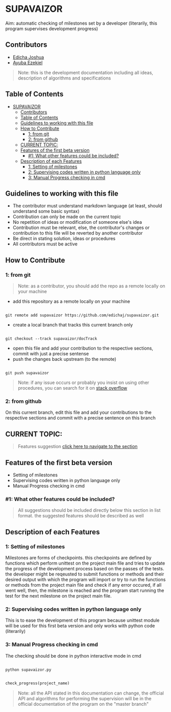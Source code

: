 # SUPAVAIZOR

Aim: automatic checking of milestones set by a developer (literarily, this program supervises development progress)

## Contributors

* [Edicha Joshua](https://github.com/edichaj)
* [Ayuba Ezekiel](https://github.com/ayuba-hub)

> Note: this is the development documentation including all ideas, description of algorithms and specifications

## Table of Contents

- [SUPAVAIZOR](#supavaizor)
  - [Contributors](#contributors)
  - [Table of Contents](#table-of-contents)
  - [Guidelines to working with this file](#guidelines-to-working-with-this-file)
  - [How to Contribute](#how-to-contribute)
    - [1: from git](#1-from-git)
    - [2: from github](#2-from-github)
  - [CURRENT TOPIC:](#current-topic)
  - [Features of the first beta version](#features-of-the-first-beta-version)
    - [#1: What other features could be included?](#1-what-other-features-could-be-included)
  - [Description of each Features](#description-of-each-features)
    - [1: Setting of milestones](#1-setting-of-milestones)
    - [2: Supervising codes written in python language only](#2-supervising-codes-written-in-python-language-only)
    - [3: Manual Progress checking in cmd](#3-manual-progress-checking-in-cmd)

## Guidelines to working with this file

* The contributor must understand markdown language (at least, should understand some basic syntax)
* Contribution can only be made on the current topic
* No repetition of ideas or modification of someone else's idea
* Contribution must be relevant, else, the contributor's changes or contribution to this file will be reverted by another contributor
* Be direct in stating solution, ideas or procedures
* All contributors must be active

## How to Contribute 

### 1: from git
> Note: as a contributor, you should add the repo as a remote locally on your machine
> 
* add this repository as a remote locally on your machine
  
```git

git remote add supavaizor https://github.com/edichaj/supavaizor.git

```

* create a local branch that tracks this current branch only

```git

git checkout --track supavaizor/docTrack

```

* open this file and add your contribution to the respective sections, commit with just a precise sentense
* push the changes back upstream (to the remote)

```git

git push supavaizor

```

> Note: if any issue occurs or probably you insist on using other procedures, you can search for it on [stack overflow](https://stackoverflow.com/) 

### 2: from github

On this current branch, edit this file and add your contributions to the respective sections and commit with a precise sentence on this branch

## CURRENT TOPIC:
> Features suggestion
[click here to navigate to the section](#features-of-the-first-beta-version)

## Features of the first beta version

* Setting of milestones
* Supervising codes written in python language only
* Manual Progress checking in cmd

### #1: What other features could be included?

> All suggestions should be included directly below this section in list format. the suggested features should be described as well

## Description of each Features

### 1: Setting of milestones
Milestones are forms of checkpoints. this checkpoints are defined by functions which perform unittest on the project main file and tries to update the progress of the development process based on the passes of the tests. the developer might be reqeusted to submit functions or methods and their desired output with which the program will import or try to run the functions or methods from the project main file and check if any error occured, if all went well, then, the milestone is reached and the program start running the test for the next milestone on the project main file.

### 2: Supervising codes written in python language only
This is to ease the development of this program because unittest module will be used for this first beta version and only works with python code (literarily)

### 3: Manual Progress checking in cmd
The checking should be done in python interactive mode in cmd

```cmd

python supavaizor.py

```

```python

check_progress(project_name)

```

> Note: all the API stated in this documentation can change, the official API and algorithms for performing the supervision will be in the official documentation of the program on the "master branch"